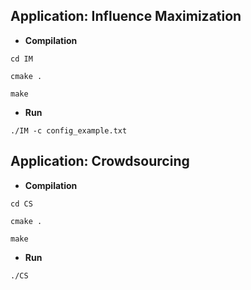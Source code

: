 ## Application: Influence Maximization

* **Compilation**

```setup
cd IM
```

```setup
cmake .
```

```setup
make
```

* **Run** 

```setup
./IM -c config_example.txt 
```

## Application: Crowdsourcing

* **Compilation**

```setup
cd CS
```

```setup
cmake .
```

```setup
make
```

* **Run** 

```setup
./CS
```
